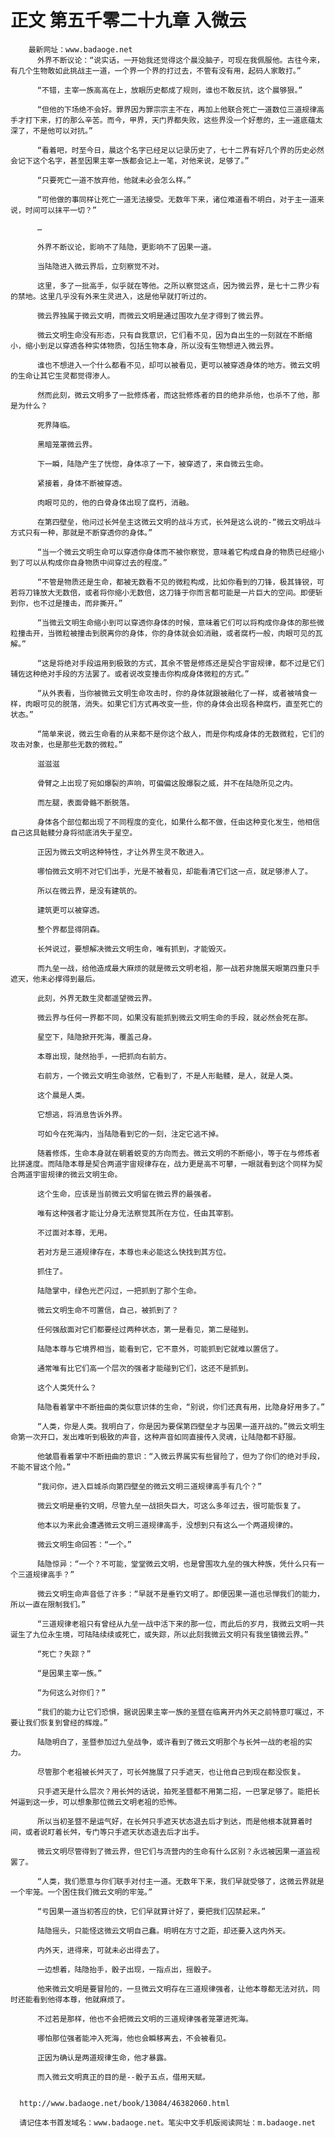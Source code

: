 # 正文 第五千零二十九章 入微云
        最新网址：www.badaoge.net
          外界不断议论：“说实话，一开始我还觉得这个晨没脑子，可现在我佩服他。古往今来，有几个生物敢如此挑战主一道，一个界一个界的打过去，不管有没有用，起码人家敢打。”
      
          “不错，主宰一族高高在上，放眼历史都成了规则，谁也不敢反抗，这个晨够狠。”
      
          “但他的下场绝不会好。罪界因为罪宗宗主不在，再加上他联合死亡一道数位三道规律高手才打下来，打的那么辛苦。而今，甲界，天门界都失败，这些界没一个好惹的，主一道底蕴太深了，不是他可以对抗。”
      
          “看着吧，时至今日，晨这个名字已经足以记录历史了，七十二界有好几个界的历史必然会记下这个名字，甚至因果主宰一族都会记上一笔，对他来说，足够了。”
      
          “只要死亡一道不放弃他，他就未必会怎么样。”
      
          “可他做的事同样让死亡一道无法接受。无数年下来，诸位难道看不明白，对于主一道来说，时间可以抹平一切？”
      
          …
      
          外界不断议论，影响不了陆隐，更影响不了因果一道。
      
          当陆隐进入微云界后，立刻察觉不对。
      
          这里，多了一批高手，似乎就在等他。之所以察觉这点，因为微云界，是七十二界少有的禁地。这里几乎没有外来生灵进入，这是他早就打听过的。
      
          微云界独属于微云文明，而微云文明是通过围攻九垒才得到了微云界。
      
          微云文明生命没有形态，只有自我意识，它们看不见，因为自出生的一刻就在不断缩小，缩小到足以穿透各种实体物质，包括生物本身，所以没有生物想进入微云界。
      
          谁也不想进入一个什么都看不见，却可以被看见，更可以被穿透身体的地方。微云文明的生命让其它生灵都觉得渗人。
      
          然而此刻，微云文明多了一批修炼者，而这批修炼者的目的绝非杀他，也杀不了他，那是为什么？
      
          死界降临。
      
          黑暗笼罩微云界。
      
          下一瞬，陆隐产生了恍惚，身体凉了一下，被穿透了，来自微云生命。
      
          紧接着，身体不断被穿透。
      
          肉眼可见的，他的白骨身体出现了腐朽，消融。
      
          在第四壁垒，他问过长舛垒主这微云文明的战斗方式，长舛是这么说的-“微云文明战斗方式只有一种，那就是不断穿透你的身体。”
      
          “当一个微云文明生命可以穿透你身体而不被你察觉，意味着它构成自身的物质已经缩小到了可以从构成你自身物质中间穿过去的程度。”
      
          “不管是物质还是生命，都被无数看不见的微粒构成，比如你看到的刀锋，极其锋锐，可若将刀锋放大无数倍，或者将你缩小无数倍，这刀锋于你而言都可能是一片巨大的空间。即便斩到你，也不过是撞击，而非撕开。”
      
          “当微云文明生命缩小到可以穿透你身体的时候，意味着它们可以将构成你身体的那些微粒撞击开，当微粒被撞击到脱离你的身体，你的身体就会如消融，或者腐朽一般，肉眼可见的瓦解。”
      
          “这是将绝对手段运用到极致的方式，其余不管是修炼还是契合宇宙规律，都不过是它们辅佐这种绝对手段的方法罢了。或者说改变撞击你构成身体微粒的方式。”
      
          “从外表看，当你被微云文明生命攻击时，你的身体就跟被融化了一样，或者被啃食一样，肉眼可见的脱落，消失。如果它们方式再改变一些，你的身体会出现各种腐朽，直至死亡的状态。”
      
          “简单来说，微云生命看的从来都不是你这个敌人，而是你构成身体的无数微粒，它们的攻击对象，也是那些无数的微粒。”
      
          滋滋滋
      
          骨臂之上出现了宛如爆裂的声响，可偏偏这股爆裂之威，并不在陆隐所见之内。
      
          而左腿，表面骨骼不断脱落。
      
          身体各个部位都出现了不同程度的变化，如果什么都不做，任由这种变化发生，他相信自己这具骷髅分身将彻底消失于星空。
      
          正因为微云文明这种特性，才让外界生灵不敢进入。
      
          哪怕微云文明不对它们出手，光是不被看见，却能看清它们这一点，就足够渗人了。
      
          所以在微云界，是没有建筑的。
      
          建筑更可以被穿透。
      
          整个界都显得阴森。
      
          长舛说过，要想解决微云文明生命，唯有抓到，才能毁灭。
      
          而九垒一战，给他造成最大麻烦的就是微云文明老祖，那一战若非施展天眼第四重只手遮天，他未必撑得到最后。
      
          此刻，外界无数生灵都遥望微云界。
      
          微云界与任何一界都不同，如果没有能抓到微云文明生命的手段，就必然会死在那。
      
          星空下，陆隐掀开死海，覆盖己身。
      
          本尊出现，陡然抬手，一把抓向右前方。
      
          右前方，一个微云文明生命骇然，它看到了，不是人形骷髅，是人，就是人类。
      
          这个晨是人类。
      
          它想逃，将消息告诉外界。
      
          可如今在死海内，当陆隐看到它的一刻，注定它逃不掉。
      
          随着修炼，生命本身就在朝着蜕变的方向而去。微云文明的不断缩小，等于在与修炼者比拼速度。而陆隐本尊是契合两道宇宙规律存在，战力更是高不可攀，一眼就看到这个同样为契合两道宇宙规律的微云文明生命。
      
          这个生命，应该是当前微云文明留在微云界的最强者。
      
          唯有这种强者才能让分身无法察觉其所在方位，任由其宰割。
      
          不过面对本尊，无用。
      
          若对方是三道规律存在，本尊也未必能这么快找到其方位。
      
          抓住了。
      
          陆隐掌中，绿色光芒闪过，一把抓到了那个生命。
      
          微云文明生命不可置信，自己，被抓到了？
      
          任何强敌面对它们都要经过两种状态，第一是看见，第二是碰到。
      
          陆隐本尊与它境界相当，能看到它，它不意外，可能抓到它就难以置信了。
      
          通常唯有比它们高一个层次的强者才能碰到它们，这还不是抓到。
      
          这个人类凭什么？
      
          陆隐看着掌中不断扭曲的类似意识体的生命，“别说，你们还真有用，比隐身好用多了。”
      
          “人类，你是人类。我明白了，你是因为要保第四壁垒才与因果一道开战的。”微云文明生命第一次开口，发出难听到极致的声音，这种声音如同直接传入灵魂，让陆隐都不舒服。
      
          他皱眉看着掌中不断扭曲的意识：“入微云界属实有些冒险了，但为了你们的绝对手段，不能不冒这个险。”
      
          “我问你，进入巨城杀向第四壁垒的微云文明三道规律高手有几个？”
      
          微云文明是垂钓文明，尽管九垒一战损失巨大，可这么多年过去，很可能恢复了。
      
          他本以为来此会遭遇微云文明三道规律高手，没想到只有这么一个两道规律的。
      
          微云文明生命回答：“一个。”
      
          陆隐惊异：“一个？不可能，堂堂微云文明，也是曾围攻九垒的强大种族，凭什么只有一个三道规律高手？”
      
          微云文明生命声音低了许多：“早就不是垂钓文明了。即便因果一道也忌惮我们的能力，所以一直在限制我们。”
      
          “三道规律老祖只有曾经从九垒一战中活下来的那一位，而此后的岁月，我微云文明一共诞生了九位永生境，可陆陆续续或死亡，或失踪，所以此刻我微云文明只有我坐镇微云界。”
      
          “死亡？失踪？”
      
          “是因果主宰一族。”
      
          “为何这么对你们？”
      
          “我们的能力让它们恐惧，据说因果主宰一族的圣暨在临离开内外天之前特意叮嘱过，不要让我们恢复到曾经的辉煌。”
      
          陆隐明白了，圣暨参加过九垒战争，或许看到了微云文明那个与长舛一战的老祖的实力。
      
          尽管那个老祖被长舛灭了，可长舛施展了只手遮天，也让他自己到现在都没恢复。
      
          只手遮天是什么层次？用长舛的话说，拍死圣暨都不用第二招，一巴掌足够了。能把长舛逼到这一步，可以想象那位微云文明老祖的恐怖。
      
          所以当初圣暨不是运气好，在长舛只手遮天状态退去后才到达，而是他根本就算着时间，或者说盯着长舛，专门等只手遮天状态退去后才出手。
      
          微云文明尽管得到了微云界，但它们与流营内的生命有什么区别？永远被因果一道监视罢了。
      
          “人类，我们愿意与你们联手对付主一道。无数年下来，我们早就受够了，这微云界就是一个牢笼。一个困住我们微云文明的牢笼。”
      
          “亏因果一道当初答应的快，它们早就算计好了，要把我们囚禁起来。”
      
          陆隐摇头，只能怪这微云文明自己蠢。明明在方寸之距，却还要入这内外天。
      
          内外天，进得来，可就未必出得去了。
      
          一边想着，陆隐抬手，骰子出现，一指点出，摇骰子。
      
          他来微云文明是要冒险的，一旦微云文明存在三道规律强者，让他本尊都无法对抗，同时还能看到他得本尊，他就麻烦了。
      
          不过若是那样，他也不会把微云文明的三道规律强者笼罩进死海。
      
          哪怕那位强者能冲入死海，他也会瞬移离去，不会被看见。
      
          正因为确认是两道规律生命，他才暴露。
      
          而入微云文明真正的目的是--骰子五点，借用天赋。
      
      
      http://www.badaoge.net/book/13084/46382060.html
      
      请记住本书首发域名：www.badaoge.net。笔尖中文手机版阅读网址：m.badaoge.net